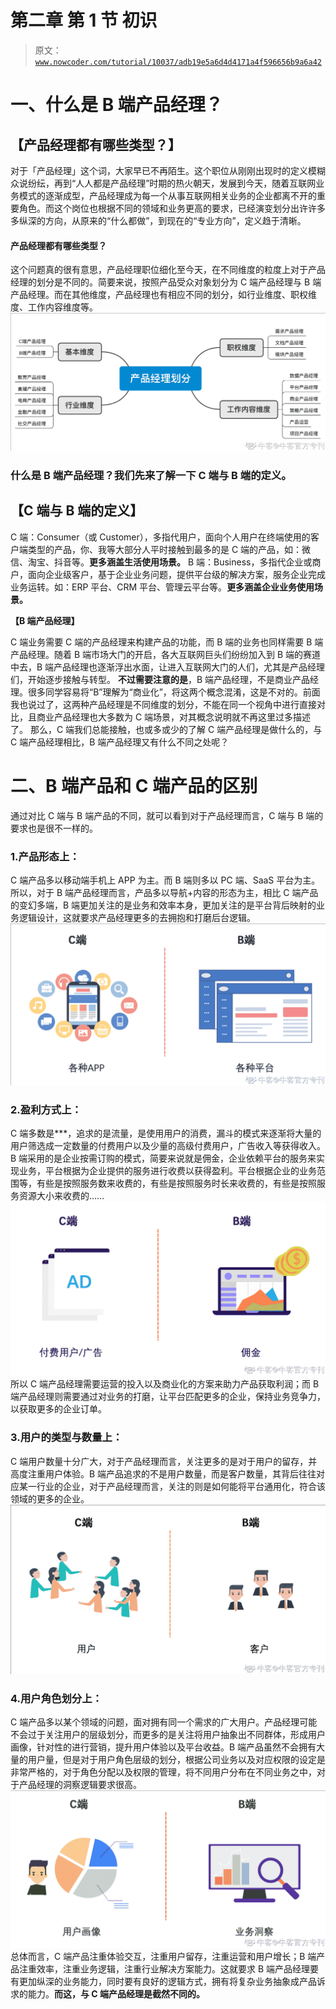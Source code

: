 # 第二章 第 1 节 初识

> 原文：[`www.nowcoder.com/tutorial/10037/adb19e5a6d4d4171a4f596656b9a6a42`](https://www.nowcoder.com/tutorial/10037/adb19e5a6d4d4171a4f596656b9a6a42)

# 一、什么是 B 端产品经理？

## 【产品经理都有哪些类型？】

对于「产品经理」这个词，大家早已不再陌生。这个职位从刚刚出现时的定义模糊众说纷纭，再到“人人都是产品经理”时期的热火朝天，发展到今天，随着互联网业务模式的逐渐成型，产品经理成为每一个从事互联网相关业务的企业都离不开的重要角色。而这个岗位也根据不同的领域和业务更高的要求，已经演变划分出许许多多纵深的方向，从原来的“什么都做”，到现在的“专业方向”，定义趋于清晰。

#### **产品经理都有哪些类型？**

这个问题真的很有意思，产品经理职位细化至今天，在不同维度的粒度上对于产品经理的划分是不同的。简要来说，按照产品受众对象划分为 C 端产品经理与 B 端产品经理。而在其他维度，产品经理也有相应不同的划分，如行业维度、职权维度、工作内容维度等。![](img/f90f369fa0881d7fd2efc5c79a57cabb.png)

### **什么是 B 端产品经理？我们先来了解一下 C 端与 B 端的定义。**

## 【C 端与 B 端的定义】

C 端：Consumer（或 Customer），多指代用户，面向个人用户在终端使用的客户端类型的产品，你、我等大部分人平时接触到最多的是 C 端的产品，如：微信、淘宝、抖音等。**更多涵盖生活使用场景。**
B 端：Business，多指代企业或商户，面向企业级客户，基于企业业务问题，提供平台级的解决方案，服务企业完成业务运转。如：ERP 平台、CRM 平台、管理云平台等。**更多涵盖企业业务使用场景。**

**【B 端产品经理】**

C 端业务需要 C 端的产品经理来构建产品的功能，而 B 端的业务也同样需要 B 端产品经理。随着 B 端市场大门的开启，各大互联网巨头们纷纷加入到 B 端的赛道中去，B 端产品经理也逐渐浮出水面，让进入互联网大门的人们，尤其是产品经理们，开始逐步接触与转型。
**不过需要注意的是**，B 端产品经理，不是商业产品经理。很多同学容易将“B”理解为“商业化”，将这两个概念混淆，这是不对的。前面我也说过了，这两种产品经理是不同维度的划分，不能在同一个视角中进行直接对比，且商业产品经理也大多数为 C 端场景，对其概念说明就不再这里过多描述了。
那么，C 端我们总能接触，也或多或少的了解 C 端产品经理是做什么的，与 C 端产品经理相比，B 端产品经理又有什么不同之处呢？

# 二、B 端产品和 C 端产品的区别

通过对比 C 端与 B 端产品的不同，就可以看到对于产品经理而言，C 端与 B 端的要求也是很不一样的。

### 1.产品形态上：

C 端产品多以移动端手机上 APP 为主。而 B 端则多以 PC 端、SaaS 平台为主。所以，对于 B 端产品经理而言，产品多以导航+内容的形态为主，相比 C 端产品的变幻多端，B 端更加关注的是业务和效率本身，更加关注的是平台背后映射的业务逻辑设计，这就要求产品经理更多的去拥抱和打磨后台逻辑。
![](img/727d4885cf07db68459ab25b5c147b6f.png)

### 2.盈利方式上：

C 端多数是***，追求的是流量，是使用用户的消费，漏斗的模式来逐渐将大量的用户筛选成一定数量的付费用户以及少量的高级付费用户，广告收入等获得收入。
B 端采用的是企业按需订购的模式，简要来说就是佣金，企业依赖平台的服务来实现业务，平台根据为企业提供的服务进行收费以获得盈利。平台根据企业的业务范围等，有些是按照服务数来收费的，有些是按照服务时长来收费的，有些是按照服务资源大小来收费的……
![](img/f867caf338219307c1255d57def83520.png)
所以 C 端产品经理需要运营的投入以及商业化的方案来助力产品获取利润；而 B 端产品经理则需要通过对业务的打磨，让平台匹配更多的企业，保持业务竞争力，以获取更多的企业订单。

### 3.用户的类型与数量上：

C 端用户数量十分广大，对于产品经理而言，关注更多的是对于用户的留存，并高度注重用户体验。B 端产品追求的不是用户数量，而是客户数量，其背后往往对应某一行业的企业，对于产品经理而言，关注的则是如何能将平台通用化，符合该领域的更多的企业。
![](img/f8ddbe325bf1f3a527f50d5c073c7657.png)
 ### 4.用户角色划分上：

C 端产品多以某个领域的问题，面对拥有同一个需求的广大用户。产品经理可能不会过于关注用户的层级划分，而更多的是关注将用户抽象出不同群体，形成用户画像，针对性的进行营销，提升用户体验以及平台收益。B 端产品虽然不会拥有大量的用户量，但是对于用户角色层级的划分，根据公司业务以及对应权限的设定是非常严格的，对于角色分配以及权限的管理，将不同用户分布在不同业务之中，对于产品经理的洞察逻辑要求很高。
![](img/b3749f7e0b814d7cec9f04d8318a84ce.png)
总体而言，C 端产品注重体验交互，注重用户留存，注重运营和用户增长；B 端产品注重效率，注重业务逻辑，注重行业解决方案能力。这就要求 B 端产品经理要有更加纵深的业务能力，同时要有良好的逻辑方式，拥有将复杂业务抽象成产品诉求的能力。**而这，与 C 端产品经理是截然不同的。**